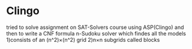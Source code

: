 # Clingo
tried to solve assignment on SAT-Solvers course using ASP(Clingo) and then to write a CNF formula 
n-Sudoku solver which findes all the models
1)consists of an (n^2)×(n^2) grid
2)n×n subgrids called blocks
